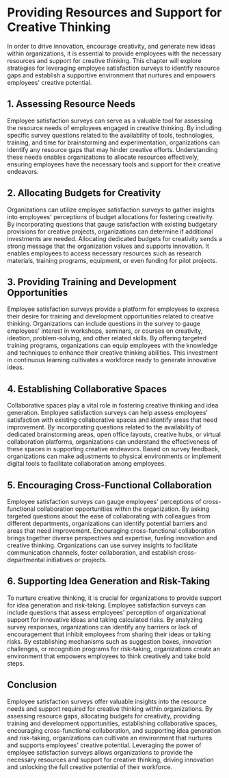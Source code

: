 Providing Resources and Support for Creative Thinking
================================================================

In order to drive innovation, encourage creativity, and generate new ideas within organizations, it is essential to provide employees with the necessary resources and support for creative thinking. This chapter will explore strategies for leveraging employee satisfaction surveys to identify resource gaps and establish a supportive environment that nurtures and empowers employees' creative potential.

1\. **Assessing Resource Needs**
-------------------------------

Employee satisfaction surveys can serve as a valuable tool for assessing the resource needs of employees engaged in creative thinking. By including specific survey questions related to the availability of tools, technologies, training, and time for brainstorming and experimentation, organizations can identify any resource gaps that may hinder creative efforts. Understanding these needs enables organizations to allocate resources effectively, ensuring employees have the necessary tools and support for their creative endeavors.

2\. **Allocating Budgets for Creativity**
----------------------------------------

Organizations can utilize employee satisfaction surveys to gather insights into employees' perceptions of budget allocations for fostering creativity. By incorporating questions that gauge satisfaction with existing budgetary provisions for creative projects, organizations can determine if additional investments are needed. Allocating dedicated budgets for creativity sends a strong message that the organization values and supports innovation. It enables employees to access necessary resources such as research materials, training programs, equipment, or even funding for pilot projects.

3\. **Providing Training and Development Opportunities**
-------------------------------------------------------

Employee satisfaction surveys provide a platform for employees to express their desire for training and development opportunities related to creative thinking. Organizations can include questions in the survey to gauge employees' interest in workshops, seminars, or courses on creativity, ideation, problem-solving, and other related skills. By offering targeted training programs, organizations can equip employees with the knowledge and techniques to enhance their creative thinking abilities. This investment in continuous learning cultivates a workforce ready to generate innovative ideas.

4\. **Establishing Collaborative Spaces**
----------------------------------------

Collaborative spaces play a vital role in fostering creative thinking and idea generation. Employee satisfaction surveys can help assess employees' satisfaction with existing collaborative spaces and identify areas that need improvement. By incorporating questions related to the availability of dedicated brainstorming areas, open office layouts, creative hubs, or virtual collaboration platforms, organizations can understand the effectiveness of these spaces in supporting creative endeavors. Based on survey feedback, organizations can make adjustments to physical environments or implement digital tools to facilitate collaboration among employees.

5\. **Encouraging Cross-Functional Collaboration**
-------------------------------------------------

Employee satisfaction surveys can gauge employees' perceptions of cross-functional collaboration opportunities within the organization. By asking targeted questions about the ease of collaborating with colleagues from different departments, organizations can identify potential barriers and areas that need improvement. Encouraging cross-functional collaboration brings together diverse perspectives and expertise, fueling innovation and creative thinking. Organizations can use survey insights to facilitate communication channels, foster collaboration, and establish cross-departmental initiatives or projects.

6\. **Supporting Idea Generation and Risk-Taking**
-------------------------------------------------

To nurture creative thinking, it is crucial for organizations to provide support for idea generation and risk-taking. Employee satisfaction surveys can include questions that assess employees' perception of organizational support for innovative ideas and taking calculated risks. By analyzing survey responses, organizations can identify any barriers or lack of encouragement that inhibit employees from sharing their ideas or taking risks. By establishing mechanisms such as suggestion boxes, innovation challenges, or recognition programs for risk-taking, organizations create an environment that empowers employees to think creatively and take bold steps.

Conclusion
----------

Employee satisfaction surveys offer valuable insights into the resource needs and support required for creative thinking within organizations. By assessing resource gaps, allocating budgets for creativity, providing training and development opportunities, establishing collaborative spaces, encouraging cross-functional collaboration, and supporting idea generation and risk-taking, organizations can cultivate an environment that nurtures and supports employees' creative potential. Leveraging the power of employee satisfaction surveys allows organizations to provide the necessary resources and support for creative thinking, driving innovation and unlocking the full creative potential of their workforce.
